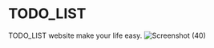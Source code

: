 # TODO_LIST
TODO_LIST website make your life easy.
![Screenshot (40)](https://user-images.githubusercontent.com/102253404/209803388-3569e786-41de-424b-8552-d4f186e5cf42.png)
